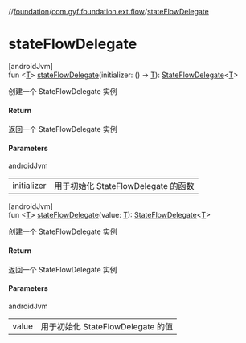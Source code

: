 //[foundation](../../index.md)/[com.gyf.foundation.ext.flow](index.md)/[stateFlowDelegate](state-flow-delegate.md)

# stateFlowDelegate

[androidJvm]\
fun &lt;[T](state-flow-delegate.md)&gt; [stateFlowDelegate](state-flow-delegate.md)(initializer: () -&gt; [T](state-flow-delegate.md)): [StateFlowDelegate](-state-flow-delegate/index.md)&lt;[T](state-flow-delegate.md)&gt;

创建一个 StateFlowDelegate 实例

#### Return

返回一个 StateFlowDelegate 实例

#### Parameters

androidJvm

| | |
|---|---|
| initializer | 用于初始化 StateFlowDelegate 的函数 |

[androidJvm]\
fun &lt;[T](state-flow-delegate.md)&gt; [stateFlowDelegate](state-flow-delegate.md)(value: [T](state-flow-delegate.md)): [StateFlowDelegate](-state-flow-delegate/index.md)&lt;[T](state-flow-delegate.md)&gt;

创建一个 StateFlowDelegate 实例

#### Return

返回一个 StateFlowDelegate 实例

#### Parameters

androidJvm

| | |
|---|---|
| value | 用于初始化 StateFlowDelegate 的值 |